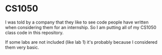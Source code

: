 # CS1050
I was told by a company that they like to see code people have written when considering them for an internship. So I am putting all of my CS1050 class code in this repository.

If some labs are not included (like lab 1) it's probably because I considered them very basic.
